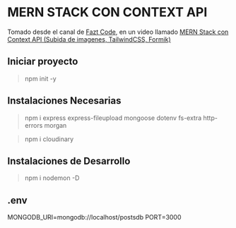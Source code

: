 # MERN STACK CON CONTEXT API

Tomado desde el canal de [Fazt Code](https://www.youtube.com/channel/UCMn28O1sQGochG94HdlthbA), en un video llamado [MERN Stack con Context API (Subida de imagenes, TailwindCSS, Formik)](https://www.youtube.com/watch?v=zm5gpipw3HM)

## Iniciar proyecto

> npm init -y

## Instalaciones Necesarias

> npm i express express-fileupload mongoose dotenv fs-extra http-errors morgan

> npm i cloudinary

## Instalaciones de Desarrollo

> npm i nodemon -D

## .env

MONGODB_URI=mongodb://localhost/postsdb
PORT=3000
